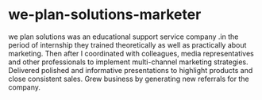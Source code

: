 # we-plan-solutions-marketer
we plan solutions was an educational support service company .in the period of internship they
trained theoretically as well as practically about marketing.
Then after I coordinated with colleagues, media representatives and other professionals to
implement multi-channel marketing strategies.
Delivered polished and informative presentations to highlight products and close consistent
sales. Grew business by generating new referrals for the company.

